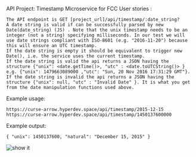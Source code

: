 API Project: Timestamp Microservice for FCC
User stories :

    The API endpoint is GET [project_url]/api/timestamp/:date_string?
    A date string is valid if can be successfully parsed by new Date(date_string) (JS) . Note that the unix timestamp needs to be an integer (not a string) specifying milliseconds. In our test we will use date strings compliant with ISO-8601 (e.g. "2016-11-20") because this will ensure an UTC timestamp.
    If the date string is empty it should be equivalent to trigger new Date(), i.e. the service uses the current timestamp.
    If the date string is valid the api returns a JSON having the structure {"unix": <date.getTime()>, "utc" : <date.toUTCString()> } e.g. {"unix": 1479663089000 ,"utc": "Sun, 20 Nov 2016 17:31:29 GMT"}.
    If the date string is invalid the api returns a JSON having the structure {"unix": null, "utc" : "Invalid Date" }. It is what you get from the date manipulation functions used above.

Example usage:

    https://curse-arrow.hyperdev.space/api/timestamp/2015-12-15
    https://curse-arrow.hyperdev.space/api/timestamp/1450137600000

Example output:

    { "unix": 1450137600, "natural": "December 15, 2015" }

![show it](https://goo.gl/wZoajw)

